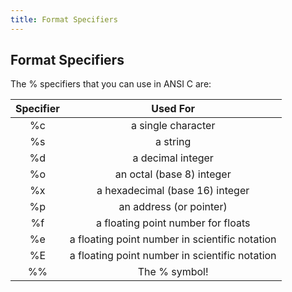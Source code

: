 ```yaml
---
title: Format Specifiers
---
```


## Format Specifiers

The % specifiers that you can use in ANSI C are:

| Specifier | Used For |
|:-------------:|:-------------:|
| %c | a single character|
| %s | a string |
| %d | a decimal integer|
| %o | an octal (base 8) integer|
| %x | a hexadecimal (base 16) integer |
| %p | an address (or pointer) |
| %f | a floating point number for floats |
| %e | a floating point number in scientific notation |
| %E | a floating point number in scientific notation |
| %% | The % symbol! |
